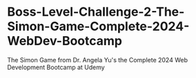 # Boss-Level-Challenge-2-The-Simon-Game-Complete-2024-WebDev-Bootcamp
The Simon Game from Dr. Angela Yu's the Complete 2024 Web Development Bootcamp at Udemy
